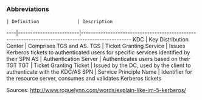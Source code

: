 ### Abbreviations

    | Definition              | Description
----|-------------------------|--------------------------------------------------------------------------------------------------
KDC |	Key Distribution Center | Comprises TGS and AS.
TGS |	Ticket Granting Service | Issues Kerberos tickets to authenticated users for specific services identified by their SPN
AS  |	Authentication Server   | Authenticates users based on their TGT
TGT |	Ticket Granting Ticket  | Issued by the DC, used by the client to authenticate with the KDC/AS
SPN |	Service Principle Name  | Identifier for the resource server, consumes and validates Kerberos tickets


Sources: http://www.roguelynn.com/words/explain-like-im-5-kerberos/
